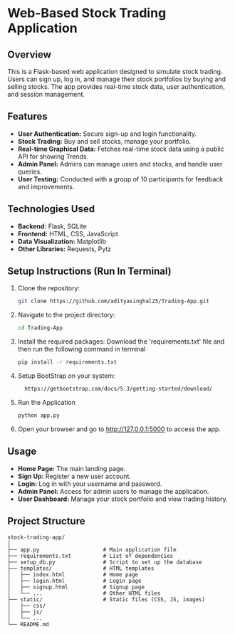 # Web-Based Stock Trading Application 

## Overview
This is a Flask-based web application designed to simulate stock trading. Users can sign up, log in, and manage their stock portfolios by buying and selling stocks. The app provides real-time stock data, user authentication, and session management.

## Features
- **User Authentication:** Secure sign-up and login functionality.
- **Stock Trading:** Buy and sell stocks, manage your portfolio.
- **Real-time Graphical Data:** Fetches real-time stock data using a public API for showing Trends.
- **Admin Panel:** Admins can manage users and stocks, and handle user queries.
- **User Testing:** Conducted with a group of 10 participants for feedback and improvements.

## Technologies Used
- **Backend:** Flask, SQLite
- **Frontend:** HTML, CSS, JavaScript
- **Data Visualization:** Matplotlib
- **Other Libraries:** Requests, Pytz

## Setup Instructions (Run In Terminal)
1. Clone the repository:
   ```bash
   git clone https://github.com/adityasinghal25/Trading-App.git

2. Navigate to the project directory:
   ```bash
   cd Trading-App

3. Install the required packages: Download the 'requirements.txt' file and then run the following command in terminal
    ```bash
   pip install -r requirements.txt

4. Setup BootStrap on your system:
   ```bash
     https://getbootstrap.com/docs/5.3/getting-started/download/

5. Run the Application
   ```bash
   python app.py

10. Open your browser and go to http://127.0.0.1:5000 to access the app.

## Usage
- **Home Page:** The main landing page.
- **Sign Up:** Register a new user account.
- **Login:** Log in with your username and password.
- **Admin Panel:** Access for admin users to manage the application.
- **User Dashboard:** Manage your stock portfolio and view trading history.




## Project Structure 
```
stock-trading-app/
│
├── app.py                    # Main application file
├── requirements.txt          # List of dependencies
├── setup_db.py               # Script to set up the database
├── templates/                # HTML templates
│   ├── index.html            # Home page
│   ├── login.html            # Login page
│   ├── signup.html           # Signup page
│   └── ...                   # Other HTML files
├── static/                   # Static files (CSS, JS, images)
│   ├── css/
│   ├── js/
│   └── ...
└── README.md 
   

